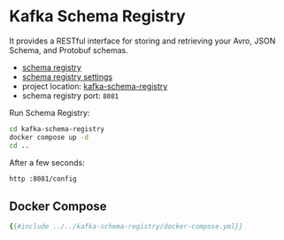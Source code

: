 # Kafka Schema Registry

It provides a RESTful interface for storing and retrieving your Avro, JSON Schema, and Protobuf schemas.

- [schema registry](https://docs.confluent.io/platform/current/schema-registry/index.html)
- [schema registry settings](https://docs.confluent.io/platform/current/schema-registry/installation/config.html)
- project location: [kafka-schema-registry](https://github.com/sauljabin/kafka-sandbox/tree/main/kafka-schema-registry)
- schema registry port: `8081`

Run Schema Registry:

```bash
cd kafka-schema-registry
docker compose up -d
cd ..
```

After a few seconds:

```bash
http :8081/config
```

## Docker Compose

```yaml
{{#include ../../kafka-schema-registry/docker-compose.yml}}
```